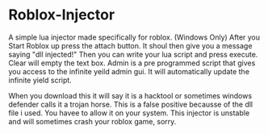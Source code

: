 # Roblox-Injector
A simple lua injector made specifically for roblox. (Windows Only)
After you Start Roblox up press the attach button. It shoul then give you a message saying "dll injected!"
Then you can write your lua script and press execute.
Clear will empty the text box.
Admin is a pre programmed script that gives you access to the infinite yeild admin gui. It will automatically update the infinite yield script.

When you download this it will say it is a hacktool or sometimes windows defender calls it a trojan horse. This is a false positive becausse of the dll file i used. You havee to allow it on your system. This injector is unstable and will sometimes crash your roblox game, sorry.



































